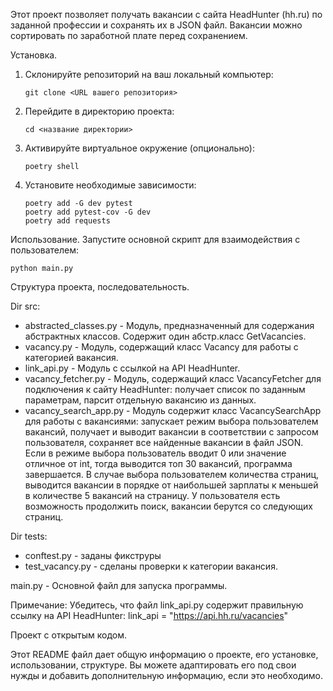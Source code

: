 Этот проект позволяет получать вакансии с сайта HeadHunter (hh.ru) по заданной профессии и сохранять их в JSON файл. Вакансии можно сортировать по заработной плате перед сохранением.

Установка.
1. Склонируйте репозиторий на ваш локальный компьютер:
    ```
    git clone <URL вашего репозитория>
    ```
2. Перейдите в директорию проекта:
    ```
    cd <название директории>
    ```
3. Активируйте виртуальное окружение (опционально):
    ```
    poetry shell
    ```
4. Установите необходимые зависимости:
    ```
    poetry add -G dev pytest
    poetry add pytest-cov -G dev
    poetry add requests
    ```

Использование.
Запустите основной скрипт для взаимодействия с пользователем:
```
python main.py
```




Структура проекта, последовательность.

Dir src:
- abstracted_classes.py - Модуль, предназначенный для содержания абстрактных классов. Содержит один абстр.класс GetVacancies.
- vacancy.py - Модуль, содержащий класс Vacancy для работы с категорией вакансия.
- link_api.py - Модуль с ссылкой на API HeadHunter.
- vacancy_fetcher.py - Модуль, содержащий класс VacancyFetcher для подключения к сайту HeadHunter: получает список по заданным параметрам, парсит отдельную вакансию из данных. 
- vacancy_search_app.py - Модуль содержит класс VacancySearchApp для работы с вакансиями: запускает режим выбора пользователем вакансий, получает и выводит вакансии в соответствии с запросом пользователя, сохраняет все найденные вакансии в файл JSON. 
Если в режиме выбора пользователь вводит 0 или значение отличное от int, тогда выводится топ 30 вакансий, программа завершается. 
В случае выбора пользователем количества страниц, выводится вакансии в порядке от наибольшей зарплаты к меньшей в количестве 5 вакансий на страницу. У пользователя есть возможность продолжить поиск, вакансии берутся со следующих страниц.

Dir tests:
- conftest.py - заданы фикструры
- test_vacancy.py - сделаны проверки к категории вакансия.

main.py - Основной файл для запуска программы.



Примечание:
Убедитесь, что файл link_api.py содержит правильную ссылку на API HeadHunter:
link_api = "https://api.hh.ru/vacancies"

Проект с открытым кодом.

Этот README файл дает общую информацию о проекте, его установке, использовании, структуре. Вы можете адаптировать его под свои нужды и добавить дополнительную информацию, если это необходимо.
